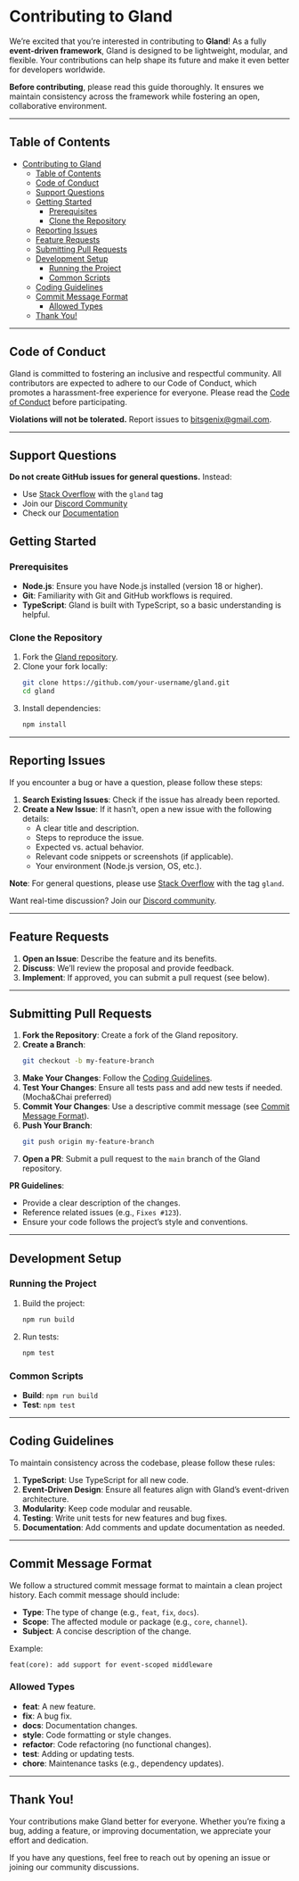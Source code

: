 # Contributing to Gland

We’re excited that you’re interested in contributing to **Gland**! As a fully **event-driven framework**, Gland is designed to be lightweight, modular, and flexible. Your contributions can help shape its future and make it even better for developers worldwide.

**Before contributing**, please read this guide thoroughly. It ensures we maintain consistency across the framework while fostering an open, collaborative environment.

---

## Table of Contents

- [Contributing to Gland](#contributing-to-gland)
  - [Table of Contents](#table-of-contents)
  - [ Code of Conduct](#-code-of-conduct)
  - [ Support Questions](#-support-questions)
  - [ Getting Started](#-getting-started)
    - [Prerequisites](#prerequisites)
    - [Clone the Repository](#clone-the-repository)
  - [ Reporting Issues](#-reporting-issues)
  - [ Feature Requests](#-feature-requests)
  - [ Submitting Pull Requests](#-submitting-pull-requests)
  - [ Development Setup](#-development-setup)
    - [Running the Project](#running-the-project)
    - [Common Scripts](#common-scripts)
  - [ Coding Guidelines](#-coding-guidelines)
  - [ Commit Message Format](#-commit-message-format)
    - [Allowed Types](#allowed-types)
  - [Thank You!](#thank-you)

---

## <a name="code-of-conduct"></a> Code of Conduct

Gland is committed to fostering an inclusive and respectful community. All contributors are expected to adhere to our Code of Conduct, which promotes a harassment-free experience for everyone. Please read the [Code of Conduct](CODE_OF_CONDUCT.md) before participating.

**Violations will not be tolerated.** Report issues to bitsgenix@gmail.com.

---

## <a name="support"></a> Support Questions

**Do not create GitHub issues for general questions.** Instead:

- Use [Stack Overflow](https://stackoverflow.com) with the `gland` tag
- Join our [Discord Community](https://discord.gg/GtRtkrEYwR)
- Check our [Documentation](https://glandjs.github.io/docs/)

## <a name="getting-started"></a> Getting Started

### Prerequisites

- **Node.js**: Ensure you have Node.js installed (version 18 or higher).
- **Git**: Familiarity with Git and GitHub workflows is required.
- **TypeScript**: Gland is built with TypeScript, so a basic understanding is helpful.

### Clone the Repository

1. Fork the [Gland repository](https://github.com/your-username/gland).
2. Clone your fork locally:
   ```bash
   git clone https://github.com/your-username/gland.git
   cd gland
   ```
3. Install dependencies:
   ```bash
   npm install
   ```

---

## <a name="reporting-issues"></a> Reporting Issues

If you encounter a bug or have a question, please follow these steps:

1. **Search Existing Issues**: Check if the issue has already been reported.
2. **Create a New Issue**: If it hasn’t, open a new issue with the following details:
   - A clear title and description.
   - Steps to reproduce the issue.
   - Expected vs. actual behavior.
   - Relevant code snippets or screenshots (if applicable).
   - Your environment (Node.js version, OS, etc.).

**Note**: For general questions, please use [Stack Overflow](https://stackoverflow.com) with the tag `gland`.

Want real-time discussion? Join our [Discord community](https://discord.gg/GtRtkrEYwR).

---

## <a name="feature-requests"></a> Feature Requests

1. **Open an Issue**: Describe the feature and its benefits.
2. **Discuss**: We’ll review the proposal and provide feedback.
3. **Implement**: If approved, you can submit a pull request (see below).

---

## <a name="submitting-pull-requests"></a> Submitting Pull Requests

1. **Fork the Repository**: Create a fork of the Gland repository.
2. **Create a Branch**:
   ```bash
   git checkout -b my-feature-branch
   ```
3. **Make Your Changes**: Follow the [Coding Guidelines](#coding-guidelines).
4. **Test Your Changes**: Ensure all tests pass and add new tests if needed. (Mocha&Chai preferred)
5. **Commit Your Changes**: Use a descriptive commit message (see [Commit Message Format](#commit-message-format)).
6. **Push Your Branch**:
   ```bash
   git push origin my-feature-branch
   ```
7. **Open a PR**: Submit a pull request to the `main` branch of the Gland repository.

**PR Guidelines**:

- Provide a clear description of the changes.
- Reference related issues (e.g., `Fixes #123`).
- Ensure your code follows the project’s style and conventions.

---

## <a name="development-setup"></a> Development Setup

### Running the Project

1. Build the project:
   ```bash
   npm run build
   ```
2. Run tests:
   ```bash
   npm test
   ```

### Common Scripts

- **Build**: `npm run build`
- **Test**: `npm test`

---

## <a name="coding-guidelines"></a> Coding Guidelines

To maintain consistency across the codebase, please follow these rules:

1. **TypeScript**: Use TypeScript for all new code.
2. **Event-Driven Design**: Ensure all features align with Gland’s event-driven architecture.
3. **Modularity**: Keep code modular and reusable.
4. **Testing**: Write unit tests for new features and bug fixes.
5. **Documentation**: Add comments and update documentation as needed.

---

## <a name="commit-message-format"></a> Commit Message Format

We follow a structured commit message format to maintain a clean project history. Each commit message should include:

- **Type**: The type of change (e.g., `feat`, `fix`, `docs`).
- **Scope**: The affected module or package (e.g., `core`, `channel`).
- **Subject**: A concise description of the change.

Example:

```
feat(core): add support for event-scoped middleware
```

### Allowed Types

- **feat**: A new feature.
- **fix**: A bug fix.
- **docs**: Documentation changes.
- **style**: Code formatting or style changes.
- **refactor**: Code refactoring (no functional changes).
- **test**: Adding or updating tests.
- **chore**: Maintenance tasks (e.g., dependency updates).

---

## Thank You!

Your contributions make Gland better for everyone. Whether you’re fixing a bug, adding a feature, or improving documentation, we appreciate your effort and dedication.

If you have any questions, feel free to reach out by opening an issue or joining our community discussions.
